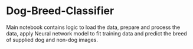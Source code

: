 # Dog-Breed-Classifier

Main notebook contains logic to load the data, prepare and process the data, apply Neural network model to fit training data and predict the breed of supplied dog and non-dog images.
